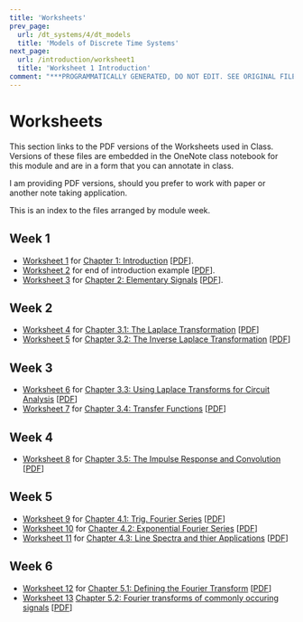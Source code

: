 ```yaml
---
title: 'Worksheets'
prev_page:
  url: /dt_systems/4/dt_models
  title: 'Models of Discrete Time Systems'
next_page:
  url: /introduction/worksheet1
  title: 'Worksheet 1 Introduction'
comment: "***PROGRAMMATICALLY GENERATED, DO NOT EDIT. SEE ORIGINAL FILES IN /content***"
---
```

# Worksheets

This section links to the PDF versions of the Worksheets used in Class. Versions of these files are embedded in the OneNote class notebook for this module and are in a form that you can annotate in class.

I am providing PDF versions, should you prefer to work with paper or another note taking application.

This is an index to the files arranged by module week.

## Week 1

* [Worksheet 1](../introduction/worksheet1) for [Chapter 1: Introduction](../introduction/index) [[PDF](worksheet1.pdf)].
* [Worksheet 2](../introduction/worksheet2) for end of introduction example [[PDF](worksheet2.pdf)].
* [Worksheet 3](../elemetary_signals/worksheet3) for [Chapter 2: Elementary Signals](../elementary_signals/index) [[PDF](worksheet2.pdf)].

## Week 2

* [Worksheet 4](../laplace_transform/1/worksheet4) for [Chapter 3.1: The Laplace Transformation](../laplace_transform/1/laplace) [[PDF](worksheet4.pdf)]
* [Worksheet 5](../laplace_transform/2/worksheet5) for [Chapter 3.2: The Inverse Laplace Transformation](../laplace_transform/1/ilaplace) [[PDF](worksheet5.pdf)]

## Week 3

* [Worksheet 6](../laplace_transform/3/worksheet6) for [Chapter 3.3: Using Laplace Transforms for Circuit Analysis](../laplace_transform/3/circuit_analysis) [[PDF](worksheet6.pdf)]
* [Worksheet 7](../laplace_transform/4/worksheet7) for [Chapter 3.4: Transfer Functions](../laplace_transform/4/transfer_functions) [[PDF](worksheet7.pdf)]

## Week 4

* [Worksheet 8](../laplace_transform/5/worksheet8) for [Chapter 3.5: The Impulse Response and Convolution](../laplace_transform/5/convolution) [[PDF](worksheet8.pdf)]

## Week 5

* [Worksheet 9](../fourier_series/1/worksheet9) for [Chapter 4.1: Trig. Fourier Series](../fourier_series/1/trig_fseries) [[PDF](worksheet9.pdf)]
* [Worksheet 10](../fourier_series/2/worksheet10) for [Chapter 4.2: Exponential Fourier Series](../fourier_series/1/exp_fs1) [[PDF](worksheet10.pdf)]
* [Worksheet 11](../fourier_series/3/worksheet11) for [Chapter 4.3: Line Spectra and thier Applications](../fourier_series/1/exp_fs2) [[PDF](worksheet11.pdf)]

## Week 6

* [Worksheet 12](../fourier_transform/1/worksheet12) for [Chapter 5.1: Defining the Fourier Transform](../fourier_transform/1/ft1) [[PDF](worksheet12)]
* [Worksheet 13](../fourier_transform/1/worksheet13) [Chapter 5.2: Fourier transforms of commonly occuring signals](../fourier_transform/2/ft2) [[PDF](worksheet13)]